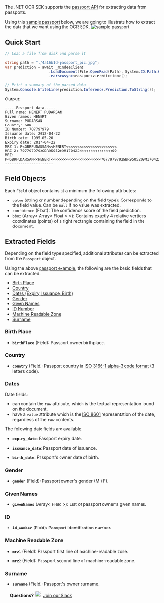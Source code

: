 The .NET OCR SDK supports the [passport API](https://developers.mindee.com/docs/passport-ocr) for extracting data from passports.

Using this [sample passport](https://files.readme.io/4a16b1d-passport_pic.jpg) below, we are going to illustrate how to extract the data that we want using the  OCR SDK.
![sample passport](https://files.readme.io/4a16b1d-passport_pic.jpg)

## Quick Start
```csharp
// Load a file from disk and parse it

string path = "./4a16b1d-passport_pic.jpg";
var prediction = await _mindeeClient
                    .LoadDocument(File.OpenRead(Path), System.IO.Path.GetFileName(Path))
                    .ParseAsync<PassportV1Prediction>();

// Print a summary of the parsed data
System.Console.WriteLine(prediction.Inference.Prediction.ToString());
```

Output:
```
-----Passport data-----
Full name: HENERT PUDARSAN
Given names: HENERT
Surname: PUDARSAN
Country: GBR
ID Number: 707797979
Issuance date: 2012-04-22
Birth date: 1995-05-20
Expiry date: 2017-04-22
MRZ 1: P<GBRPUDARSAN<<HENERT<<<<<<<<<<<<<<<<<<<<<<<
MRZ 2: 7077979792GBR9505209M1704224<<<<<<<<<<<<<<00
MRZ: P<GBRPUDARSAN<<HENERT<<<<<<<<<<<<<<<<<<<<<<<7077979792GBR9505209M1704224<<<<<<<<<<<<<<00
----------------------
```

## Field Objects
Each `Field` object contains at a minimum the following attributes:

* `value` (string or number depending on the field type):
  Corresponds to the field value. Can be `null` if no value was extracted.
* `confidence` (Float):
  The confidence score of the field prediction.
* `bbox` (Array< Array< Float > >):
  Contains exactly 4 relative vertices coordinates (points) of a right rectangle containing the field in the document.

## Extracted Fields
Depending on the field type specified, additional attributes can be extracted from the `Passport` object.

Using the above [passport example](https://files.readme.io/4a16b1d-passport_pic.jpg), the following are the basic fields that can be extracted.

- [Birth Place](#birth-place)
- [Country](#country)
- [Dates (Expiry, Issuance, Birth)](#dates)
- [Gender](#gender)
- [Given Names](#given-names)
- [ID Number](#id)
- [Machine Readable Zone](#machine-readable-zone)
- [Surname](#surname)

### Birth Place

* **`birthPlace`** (Field): Passport owner birthplace.

### Country
* **`country`** (Field): Passport country in [ISO 3166-1 alpha-3 code format](https://en.wikipedia.org/wiki/ISO_3166-1_alpha-3) (3 letters code).

### Dates
Date fields:
* can contain the `raw` attribute, which is the textual representation found on the document.
* have a `value` attribute which is the [ISO 8601](https://en.wikipedia.org/wiki/ISO_8601)  representation of the date, regardless of the `raw` contents.

The following date fields are available:
- **`expiry_date`**: Passport expiry date.

- **`issuance_date`**: Passport date of issuance.

- **`birth_date`**: Passport's owner date of birth.

### Gender

- **`gender`** (Field): Passport owner's gender (M / F).

### Given Names

* **`givenNames`** (Array< Field >): List of passport owner's given names.

### ID

* **`id_number`** (Field): Passport identification number.

### Machine Readable Zone

* **`mrz1`** (Field): Passport first line of machine-readable zone.

* **`mrz2`** (Field): Passport second line of machine-readable zone.

### Surname
* **`surname`** (Field): Passport's owner surname.

&nbsp;
&nbsp;
**Questions?**
<img alt="Slack Logo Icon" style="display:inline!important" src="https://files.readme.io/5b83947-Slack.png" width="20" height="20">&nbsp;&nbsp;[Join our Slack](https://slack.mindee.com)
